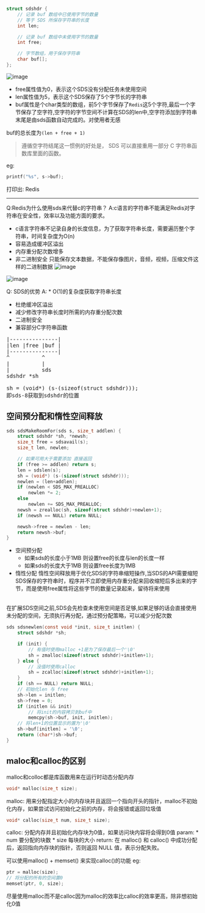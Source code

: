 ```c
struct sdshdr {
    // 记录 buf 数组中已使用字节的数量
    // 等于 SDS 所保存字符串的长度
    int len;

    // 记录 buf 数组中未使用字节的数量
    int free;

    // 字节数组，用于保存字符串
    char buf[];
};
```

![image](https://user-images.githubusercontent.com/26846402/121488141-60a4ea80-ca05-11eb-968a-1fb653b47481.png)

* free属性值为0，表示这个SDS没有分配任务未使用空间
* len属性值为5，表示这个SDS保存了5个字节长的字符串
* buf属性是个char类型的数组，前5个字节保存了`Redis`这5个字符,最后一个字节保存了空字符,空字符的字节空间不计算在SDS的len中,空字符添加到字符串末尾是由sds函数自动完成的。对使用者无感

buf的总长度为`(len + free + 1)`

> 遵循空字符结尾这一惯例的好处是， SDS 可以直接重用一部分 C 字符串函数库里面的函数。

eg: 
```c
printf("%s", s->buf);
```
打印出: Redis



---
Q:Redis为什么使用sds来代替c的字符串？
A:c语言的字符串不能满足Redis对字符串在安全性，效率以及功能方面的要求。
  - c语言字符串不记录自身的长度信息，为了获取字符串长度，需要遍历整个字符串，时间复杂度为O(n)
  - 容易造成缓冲区溢出
  - 内存重分配次数增多
  - 非二进制安全 只能保存文本数据，不能保存像图片，音频，视频，压缩文件这样的二进制数据 
![image](https://user-images.githubusercontent.com/26846402/121624132-8bde1700-caa3-11eb-93b0-b2b71cde531b.png)

![image](https://user-images.githubusercontent.com/26846402/121537243-55b67e00-ca36-11eb-80ed-c5a1f3181612.png)

Q: SDS的优势
A: * O(1)的复杂度获取字符串长度
   * 杜绝缓冲区溢出
   * 减少修改字符串长度时所需的内存重分配次数
   * 二进制安全
   * 兼容部分C字符串函数


<pre>
|---------------|
|len |free |buf |
|---------------|
^          ^
|          | 
|          sds
sdshdr *sh

sh = (void*) (s-(sizeof(struct sdshdr)));
即sds-8获取到sdshdr的位置
</pre>

## 空间预分配和惰性空间释放
```c
sds sdsMakeRoomFor(sds s, size_t addlen) {
    struct sdshdr *sh, *newsh;
    size_t free = sdsavail(s);
    size_t len, newlen;

    // 如果可用大于需要添加 直接返回
    if (free >= addlen) return s;
    len = sdslen(s);
    sh = (void*) (s-(sizeof(struct sdshdr)));
    newlen = (len+addlen);
    if (newlen < SDS_MAX_PREALLOC)
        newlen *= 2;
    else
        newlen += SDS_MAX_PREALLOC;
    newsh = zrealloc(sh, sizeof(struct sdshdr)+newlen+1);
    if (newsh == NULL) return NULL;

    newsh->free = newlen - len;
    return newsh->buf;
}
```

- 空间预分配
  *  如果sds的长度小于1MB 则设置free的长度与len的长度一样 
  *  如果sds的长度大于1MB 则设置free长度为1MB
- 惰性分配
    惰性空间释放用于优化SDS的字符串缩短操作,当SDS的API需要缩短SDS保存的字符串时，程序并不立即使用内存重分配来回收缩短后多出来的字节，而是使用free属性将这些字节的数量记录起来，留待将来使用
    
<br/>  
在扩展SDS空间之前,SDS会先检查未使用空间是否足够,如果足够的话会直接使用未分配的空间，无须执行再分配，通过预分配策略，可以减少分配次数



```c
sds sdsnewlen(const void *init, size_t initlen) {
    struct sdshdr *sh;

    if (init) {
        // 有值时使用malloc +1是为了保存最后一个'\0'
        sh = zmalloc(sizeof(struct sdshdr)+initlen+1);
    } else {
        // 没值时使用calloc
        sh = zcalloc(sizeof(struct sdshdr)+initlen+1);
    }
    if (sh == NULL) return NULL;
    // 初始化len 与 free 
    sh->len = initlen;
    sh->free = 0;
    if (initlen && init)
        // 将init的内容拷贝到buf中 
        memcpy(sh->buf, init, initlen);
    // 将len+1的位置显示的置为'\0'
    sh->buf[initlen] = '\0';
    return (char*)sh->buf;
}
```

## maloc和calloc的区别
malloc和colloc都是库函数用来在运行时动态分配内存
```c
void* malloc(size_t size);
```
malloc: 用来分配指定大小的内存块并且返回一个指向开头的指针，malloc不初始化内存，如果尝试访问初始化之前的内存，将会报错或返回垃圾值

```c
void* calloc(size_t num, size_t size);
```
calloc: 分配内存并且初始化内存块为0值，如果访问块内容将会得到0值
param: 
    * num 要分配的块数
    * size 每块的大小
return: 在 malloc() 和 calloc() 中成功分配后，返回指向内存块的指针，否则返回 NULL 值，表示分配失败。

可以使用malloc() + memset() 来实现calloc()的功能
eg:
```c
ptr = malloc(size);
// 将分配的所有的空间置0
memset(ptr, 0, size);
```

尽量使用malloc而不是calloc因为malloc的效率比calloc的效率更高，除非想初始化0值
